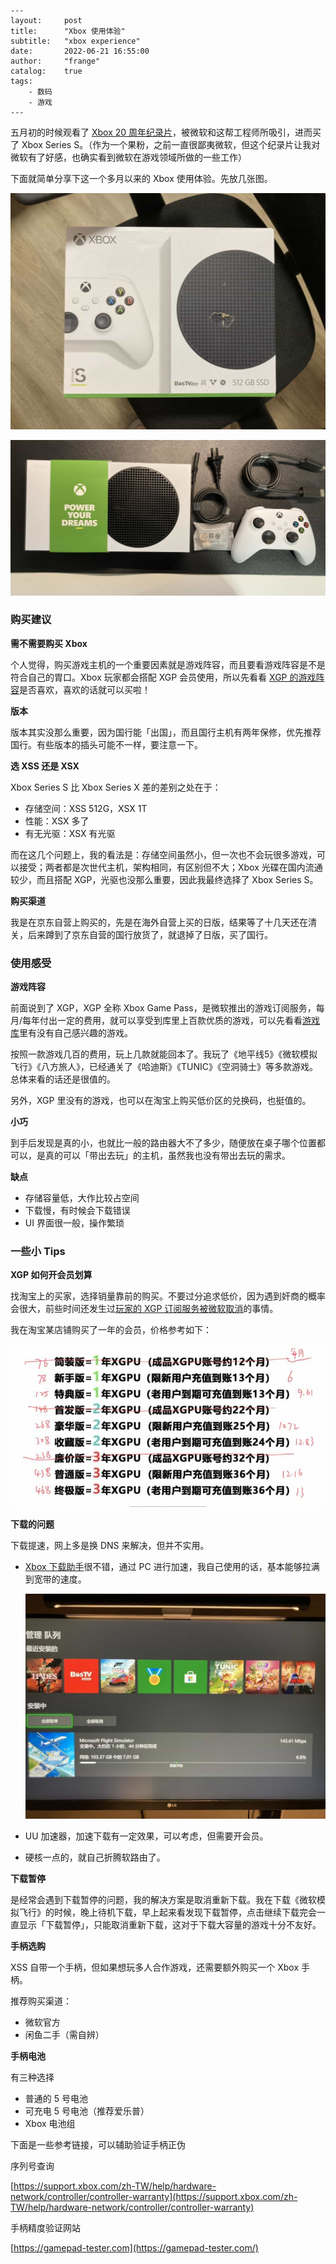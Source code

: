 ```
---
layout:     post
title:      "Xbox 使用体验"
subtitle:   "xbox experience"
date:       2022-06-21 16:55:00
author:     "frange"
catalog:    true
tags:
    - 数码
    - 游戏
---
```

五月初的时候观看了 [Xbox 20 周年纪录片](https://mp.weixin.qq.com/s/Tgx-ZutM_K98iBWKJ3F5rQ)，被微软和这帮工程师所吸引，进而买了 Xbox Series S。（作为一个果粉，之前一直很鄙夷微软，但这个纪录片让我对微软有了好感，也确实看到微软在游戏领域所做的一些工作）

下面就简单分享下这一个多月以来的 Xbox 使用体验。先放几张图。

![package.jpeg](/img/xbox-experience/package.jpeg)

![all.jpeg](/img/xbox-experience/all.jpeg)

### 购买建议

**需不需要购买 Xbox**

个人觉得，购买游戏主机的一个重要因素就是游戏阵容，而且要看游戏阵容是不是符合自己的胃口。Xbox 玩家都会搭配 XGP 会员使用，所以先看看 [XGP 的游戏阵容](https://www.xbox.com/zh-HK/xbox-game-pass)是否喜欢，喜欢的话就可以买啦！



**版本**

版本其实没那么重要，因为国行能「出国」，而且国行主机有两年保修，优先推荐国行。有些版本的插头可能不一样，要注意一下。



**选 XSS 还是 XSX**

Xbox Series S 比 Xbox Series X 差的差别之处在于：

- 存储空间：XSS 512G，XSX 1T
- 性能：XSX 多了
- 有无光驱：XSX 有光驱

而在这几个问题上，我的看法是：存储空间虽然小，但一次也不会玩很多游戏，可以接受；两者都是次世代主机，架构相同，有区别但不大；Xbox 光碟在国内流通较少，而且搭配 XGP，光驱也没那么重要，因此我最终选择了 Xbox Series S。



**购买渠道**

我是在京东自营上购买的，先是在海外自营上买的日版，结果等了十几天还在清关，后来蹲到了京东自营的国行放货了，就退掉了日版，买了国行。



### 使用感受

**游戏阵容**

前面说到了 XGP，XGP 全称 Xbox Game Pass，是微软推出的游戏订阅服务，每月/每年付出一定的费用，就可以享受到库里上百款优质的游戏，可以先看看[游戏库](https://www.xbox.com/zh-hk/xbox-game-pass/games)里有没有自己感兴趣的游戏。

按照一款游戏几百的费用，玩上几款就能回本了。我玩了《地平线5》《微软模拟飞行》《八方旅人》，已经通关了《哈迪斯》《TUNIC》《空洞骑士》等多款游戏。总体来看的话还是很值的。

另外，XGP 里没有的游戏，也可以在淘宝上购买低价区的兑换码，也挺值的。



**小巧**

到手后发现是真的小，也就比一般的路由器大不了多少，随便放在桌子哪个位置都可以，是真的可以「带出去玩」的主机，虽然我也没有带出去玩的需求。



**缺点**

- 存储容量低，大作比较占空间
- 下载慢，有时候会下载错误
- UI 界面很一般，操作繁琐

### 一些小 Tips

**XGP 如何开会员划算**

找淘宝上的买家，选择销量靠前的购买。不要过分追求低价，因为遇到奸商的概率会很大，前些时间还发生过[玩家的 XGP 订阅服务被微软取消](https://mp.weixin.qq.com/s/Tgx-ZutM_K98iBWKJ3F5rQ)的事情。

我在淘宝某店铺购买了一年的会员，价格参考如下：

![price.jpeg](/img/xbox-experience/price.jpeg)



**下载的问题**

下载提速，网上多是换 DNS 来解决，但并不实用。

- [Xbox 下载助手](https://github.com/skydevil88/XboxDownload)很不错，通过 PC 进行加速，我自己使用的话，基本能够拉满到宽带的速度。
  
    ![download.jpeg](/img/xbox-experience/download.jpeg)
    
- UU 加速器，加速下载有一定效果，可以考虑，但需要开会员。

- 硬核一点的，就自己折腾软路由了。



**下载暂停**

是经常会遇到下载暂停的问题，我的解决方案是取消重新下载。我在下载《微软模拟飞行》的时候，晚上待机下载，早上起来看发现下载暂停，点击继续下载完会一直显示「下载暂停」，只能取消重新下载，这对于下载大容量的游戏十分不友好。



**手柄选购**

XSS 自带一个手柄，但如果想玩多人合作游戏，还需要额外购买一个 Xbox 手柄。

推荐购买渠道：

- 微软官方
- 闲鱼二手（需自辨）



**手柄电池**

有三种选择

- 普通的 5 号电池
- 可充电 5 号电池（推荐爱乐普）
- Xbox 电池组

下面是一些参考链接，可以辅助验证手柄正伪

序列号查询

[https://support.xbox.com/zh-TW/help/hardware-network/controller/controller-warranty](https://support.xbox.com/zh-TW/help/hardware-network/controller/controller-warranty)

手柄精度验证网站

[https://gamepad-tester.com](https://gamepad-tester.com/)